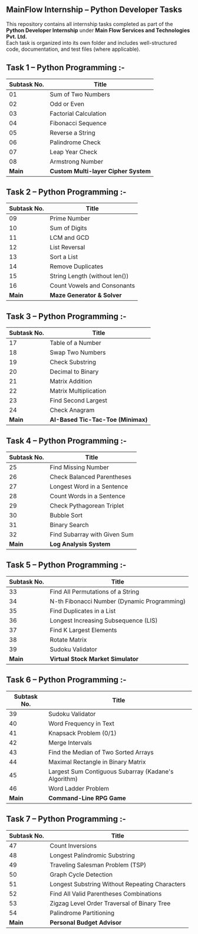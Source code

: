 ## MainFlow Internship – Python Developer Tasks

This repository contains all internship tasks completed as part of the **Python Developer Internship** under **Main Flow Services and Technologies Pvt. Ltd.**  
Each task is organized into its own folder and includes well-structured code, documentation, and test files (where applicable).

## Task 1 – Python Programming :-

| Subtask No.   | Title                              |
|---------------|------------------------------------|
| 01            | Sum of Two Numbers                 |
| 02            | Odd or Even                        |
| 03            | Factorial Calculation              |
| 04            | Fibonacci Sequence                 |
| 05            | Reverse a String                   |
| 06            | Palindrome Check                   |
| 07            | Leap Year Check                    |
| 08            | Armstrong Number                   |
| **Main**          | **Custom Multi-layer Cipher System**  |



## Task 2 – Python Programming :-

| Subtask No. | Title                             |
|-------------|-----------------------------------|
| 09          | Prime Number                      |
| 10          | Sum of Digits                     |
| 11          | LCM and GCD                       |
| 12          | List Reversal                     |
| 13          | Sort a List                       |
| 14          | Remove Duplicates                 |
| 15          | String Length (without len())     |
| 16          | Count Vowels and Consonants       |
| **Main**        | **Maze Generator & Solver**       |



## Task 3 – Python Programming :-

| Subtask No. | Title                           |
|-------------|---------------------------------|
| 17          | Table of a Number               |
| 18          | Swap Two Numbers                |
| 19          | Check Substring                 |
| 20          | Decimal to Binary               |
| 21          | Matrix Addition                 |
| 22          | Matrix Multiplication           |
| 23          | Find Second Largest             |
| 24          | Check Anagram                   |
| **Main**        | **AI-Based Tic-Tac-Toe (Minimax)**  |


## Task 4 – Python Programming :-

| Subtask No. | Title                           |
|-------------|---------------------------------|
| 25          | Find Missing Number             |
| 26          | Check Balanced Parentheses      |
| 27          | Longest Word in a Sentence      |
| 28          | Count Words in a Sentence       |
| 29          | Check Pythagorean Triplet       |
| 30          | Bubble Sort                     |
| 31          | Binary Search                   |
| 32          | Find Subarray with Given Sum    |
| **Main**        | **Log Analysis System**         |


## Task 5 – Python Programming :-

| Subtask No. | Title                                |
|-------------|--------------------------------------|
| 33          | Find All Permutations of a String    |
| 34          | N-th Fibonacci Number (Dynamic Programming) |
| 35          | Find Duplicates in a List            |
| 36          | Longest Increasing Subsequence (LIS) |
| 37          | Find K Largest Elements              |
| 38          | Rotate Matrix                        |
| 39          | Sudoku Validator                     |
| **Main**        | **Virtual Stock Market Simulator**       |


## Task 6 – Python Programming :-

| Subtask No. | Title                                |
|-------------|--------------------------------------|
| 39          | Sudoku Validator                     |
| 40          | Word Frequency in Text               |
| 41          | Knapsack Problem (0/1)               |
| 42          | Merge Intervals                      |
| 43          | Find the Median of Two Sorted Arrays |
| 44          | Maximal Rectangle in Binary Matrix   |
| 45          | Largest Sum Contiguous Subarray (Kadane's Algorithm)  |
| 46          | Word Ladder Problem                  |
| **Main**    | **Command-Line RPG Game**            |


## Task 7 – Python Programming :-

| Subtask No. | Title                                |
|-------------|--------------------------------------|
| 47          | Count Inversions                     |
| 48          | Longest Palindromic Substring             |
| 49          | Traveling Salesman Problem (TSP)             |
| 50          | Graph Cycle Detection                      |
| 51          | Longest Substring Without Repeating Characters |
| 52          | Find All Valid Parentheses Combinations    |
| 53          | Zigzag Level Order Traversal of Binary Tree  |
| 54          | Palindrome Partitioning                  |
| **Main**    | **Personal Budget Advisor**            |
